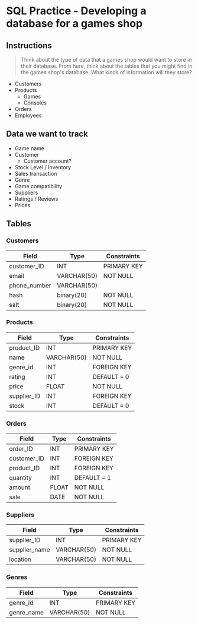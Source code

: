 # SQL Practice - Developing a database for a games shop

## Instructions
> Think about the type of data that a games shop would want to store in their database. From here, think about the tables that you might find in the games shop's database. What kinds of information will they store?

- Customers
- Products
  - Games
  - Consoles
- Orders
- Employees

## Data we want to track
- Game name
- Customer
  - Customer account?
- Stock Level / Inventory 
- Sales transaction
- Genre
- Game compatibility
- Suppliers
- Ratings / Reviews
- Prices

## Tables
### Customers
| Field | Type | Constraints |
| ----- | ---- | ----------- |
| customer_ID | INT | PRIMARY KEY |
| email | VARCHAR(50) | NOT NULL |
| phone_number | VARCHAR(50) |
| hash | binary(20) | NOT NULL |
| salt | binary(20) | NOT NULL |
    
### Products
| Field | Type | Constraints |
| ----- | ---- | ----------- |
| product_ID | INT | PRIMARY KEY |
| name | VARCHAR(50) | NOT NULL |
| genre_id | INT | FOREIGN KEY |
| rating | INT | DEFAULT = 0 |
| price | FLOAT | NOT NULL |
| supplier_ID | INT | FOREIGN KEY |
| stock | INT | DEFAULT = 0 |
    
### Orders
| Field | Type | Constraints |
| ----- | ---- | ----------- |
| order_ID | INT | PRIMARY KEY |
| customer_ID | INT | FOREIGN KEY |
| product_ID | INT | FOREIGN KEY |
| quantity | INT | DEFAULT = 1  |
| amount | FLOAT | NOT NULL |
| sale | DATE | NOT NULL |

### Suppliers
| Field | Type | Constraints |
| ----- | ---- | ----------- |
| supplier_ID | INT | PRIMARY KEY | 
| supplier_name | VARCHAR(50) | NOT NULL |
| location | VARCHAR(50) | NOT NULL |

### Genres
| Field | Type | Constraints |
| ----- | ---- | ----------- |
| genre_id | INT | PRIMARY KEY |
| genre_name | VARCHAR(50) | NOT NULL |
